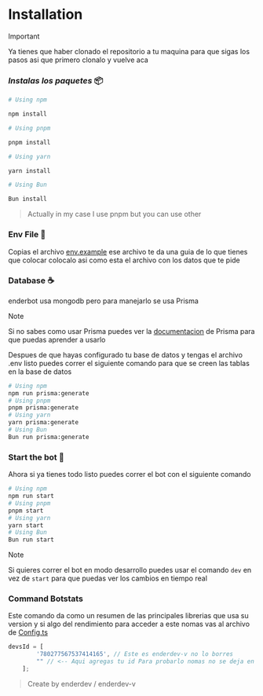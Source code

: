 # Installation


> [!Important]
> Ya tienes que haber clonado el repositorio a tu maquina para que sigas los pasos asi que primero clonalo y vuelve aca

### ***Instalas los paquetes*** 📦

```bash
# Using npm

npm install

# Using pnpm

pnpm install

# Using yarn

yarn install

# Using Bun

Bun install
```

> Actually in my case I use pnpm but you can use other

### Env File 📁

Copias el archivo [env.example](/.env.example) ese archivo te da una guia de lo que tienes que colocar colocalo asi como esta el archivo con los datos que te pide

### Database ☕

enderbot usa mongodb pero para manejarlo se usa Prisma 

> [!NOTE]
> Si no sabes como usar Prisma puedes ver la [documentacion](https://www.prisma.io/docs/getting-started) de Prisma para que puedas aprender a usarlo

Despues de que hayas configurado tu base de datos y tengas el archivo .env listo puedes correr el siguiente comando para que se creen las tablas en la base de datos

```bash
# Using npm
npm run prisma:generate
# Using pnpm   
pnpm prisma:generate
# Using yarn
yarn prisma:generate
# Using Bun
Bun run prisma:generate
```

### Start the bot 🤖

Ahora si ya tienes todo listo puedes correr el bot con el siguiente comando

```bash
# Using npm
npm run start
# Using pnpm
pnpm start
# Using yarn
yarn start
# Using Bun
Bun run start
```
> [!NOTE]
> Si quieres correr el bot en modo desarrollo puedes usar el comando `dev` en vez de `start` para que puedas ver los cambios en tiempo real


### Command Botstats

Este comando da como un resumen de las principales librerias que usa su version y si algo del rendimiento para acceder a este nomas vas al archivo de [Config.ts](/src/structures/classes/enderbot/Config.ts)
```ts
devsId = [
		'780277567537414165', // Este es enderdev-v no lo borres
        "" // <-- Aqui agregas tu id Para probarlo nomas no se deja en en commit :D
	];
```


> Create by enderdev / enderdev-v